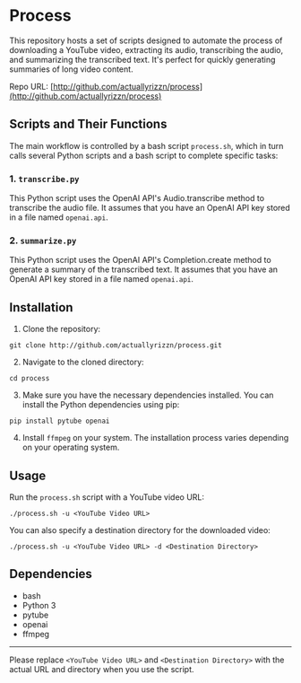
# Process

This repository hosts a set of scripts designed to automate the process of downloading a YouTube video, extracting its audio, transcribing the audio, and summarizing the transcribed text. It's perfect for quickly generating summaries of long video content.

Repo URL: [http://github.com/actuallyrizzn/process](http://github.com/actuallyrizzn/process)

## Scripts and Their Functions

The main workflow is controlled by a bash script `process.sh`, which in turn calls several Python scripts and a bash script to complete specific tasks:

### 1. `transcribe.py`
This Python script uses the OpenAI API's Audio.transcribe method to transcribe the audio file. It assumes that you have an OpenAI API key stored in a file named `openai.api`.

### 2. `summarize.py`
This Python script uses the OpenAI API's Completion.create method to generate a summary of the transcribed text. It assumes that you have an OpenAI API key stored in a file named `openai.api`.

## Installation

1. Clone the repository:
```
git clone http://github.com/actuallyrizzn/process.git
```
2. Navigate to the cloned directory:
```
cd process
```
3. Make sure you have the necessary dependencies installed. You can install the Python dependencies using pip:
```
pip install pytube openai
```
4. Install `ffmpeg` on your system. The installation process varies depending on your operating system.

## Usage

Run the `process.sh` script with a YouTube video URL:

```
./process.sh -u <YouTube Video URL>
```

You can also specify a destination directory for the downloaded video:

```
./process.sh -u <YouTube Video URL> -d <Destination Directory>
```

## Dependencies

- bash
- Python 3
- pytube
- openai
- ffmpeg

---

Please replace `<YouTube Video URL>` and `<Destination Directory>` with the actual URL and directory when you use the script.

